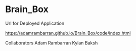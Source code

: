 # Brain_Box

Url for Deployed Application

https://adamrambarran.github.io/Brain_Box/code/index.html

Collaborators 
Adam Rambarran
Kylan Baksh 
